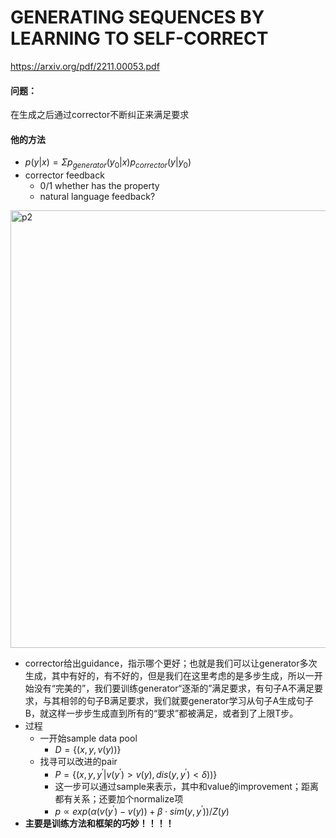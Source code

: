 # GENERATING SEQUENCES BY LEARNING TO SELF-CORRECT

https://arxiv.org/pdf/2211.00053.pdf

#### 问题：

在生成之后通过corrector不断纠正来满足要求

#### 他的方法

* $p(y|x)=\Sigma p_{generator}(y_0|x)p_{corrector}(y|y_0)$
* corrector feedback
  * 0/1 whether has the property
  * natural language feedback? 

<img src="https://p.ipic.vip/h2vx9b.png" alt="p2" width="700"/>

* corrector给出guidance，指示哪个更好；也就是我们可以让generator多次生成，其中有好的，有不好的，但是我们在这里考虑的是多步生成，所以一开始没有“完美的”，我们要训练generator“逐渐的”满足要求，有句子A不满足要求，与其相邻的句子B满足要求，我们就要generator学习从句子A生成句子B，就这样一步步生成直到所有的“要求”都被满足，或者到了上限T步。
* 过程
  * 一开始sample data pool	
    * $D=\{(x,y,v(y))\}$
  * 找寻可以改进的pair
    * $P=\{(x,y,y^{'}|v(y^{'})>v(y),dis(y,y^{'})<\delta))\}$
    * 这一步可以通过sample来表示，其中和value的improvement；距离都有关系；还要加个normalize项
    * $p\propto exp(\alpha(v(y^{'})-v(y))+\beta \cdot sim(y,y^{'}))/Z(y)$
* **主要是训练方法和框架的巧妙！！！！**

